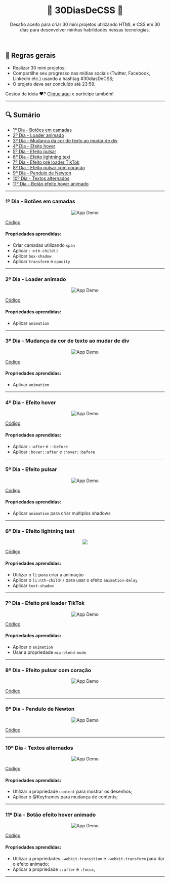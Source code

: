 <h1 align="center"> 🚀 30DiasDeCSS 🚀 </h1>

<p align="center"> Desafio aceito para criar 30 mini projetos utilizando HTML e CSS em 30 dias para desenvolver minhas habilidades nessas tecnologias. </p></br>

<h2>📜 Regras gerais </h2>

- Realizar 30 mini projetos;
- Compartilhe seu progresso nas mídias sociais (Twitter, Facebook, Linkedin etc.) usando a hashtag #30diasDeCSS;
- O projeto deve ser concluído até 23:59.

Gostou da ideia ❤️? [Clique aqui](https://github.com/MilenaCarecho/30diasDeCSS/issues/1) e participe também!

---

<h2>🔍 Sumário </h2>

- [1º Dia - Botões em camadas](#id01)
- [2º Dia - Loader animado](#id02)
- [3º Dia - Mudança da cor de texto ao mudar de div](#id03)
- [4º Dia - Efeito hover](#id04)
- [5º Dia - Efeito pulsar](#id05)
- [6º Dia - Efeito lightning text](#id06)
- [7º Dia - Efeito pré loader TikTok](#id07)
- [8º Dia - Efeito pulsar com coração](#id08)
- [9º Dia - Pendulo de Newton](#id09)
- [10º Dia - Textos alternados](#id10)
- [11º Dia - Botão efeito hover animado](#id11)

---

<h3>1º Dia - Botões em camadas <a name="id01"></a></h3>
<p align="center">
<img alt="App Demo" src="https://res.cloudinary.com/dl8ykwsem/image/upload/v1600196297/day1_xjatpk.gif">
</p>

[Código](https://github.com/LuzianeFreitas/30DiasDeCSS/tree/master/Desafios/Dia%201)

<h4>Propriedades aprendidas:</h4>

- Criar camadas utilizando ``` span ```
- Aplicar ```::nth-child()```
- Aplicar ```box-shadow```
- Aplicar ```transform``` e ```opacity```

---

<h3>2º Dia - Loader animado <a name="id02"></a></h3>
<p align="center">
<img alt="App Demo" src="https://res.cloudinary.com/dl8ykwsem/image/upload/v1600361166/loaderanimation_pjusoe.gif">
</p>

[Código](https://github.com/LuzianeFreitas/30DiasDeCSS/tree/master/Desafios/Dia%202)

<h4>Propriedades aprendidas:</h4>

- Aplicar ```animation```

---

<h3>3º Dia - Mudança da cor de texto ao mudar de div <a name="id03"></a></h3>
<p align="center">
<img alt="App Demo" src="https://res.cloudinary.com/dl8ykwsem/image/upload/v1600702837/mudancacordetexto_c9tjhs.gif">
</p>

[Código](https://github.com/LuzianeFreitas/30DiasDeCSS/tree/master/Desafios/Dia%203)

<h4>Propriedades aprendidas:</h4>

- Aplicar ```animation```

---

<h3>4º Dia - Efeito hover <a name="id04"></a></h3>
<p align="center">
<img alt="App Demo" src="https://res.cloudinary.com/dl8ykwsem/image/upload/v1600705794/efeitohover_numajg.gif">
</p>

[Código](https://github.com/LuzianeFreitas/30DiasDeCSS/tree/master/Desafios/Dia%204)

<h4>Propriedades aprendidas:</h4>

- Aplicar ```::after``` e ```::before```
- Aplicar ```:hover::after``` e ```:hover::before```

---

<h3>5º Dia - Efeito pulsar <a name="id05"></a></h3>
<p align="center">
<img alt="App Demo" src="https://res.cloudinary.com/dl8ykwsem/image/upload/v1600873069/efeitopulsar_vhemuc.gif">
</p>

[Código](https://github.com/LuzianeFreitas/30DiasDeCSS/tree/master/Desafios/Dia%205)

<h4>Propriedades aprendidas:</h4>

- Aplicar ```animation``` para criar multiplos shadows

---

<h3>6º Dia - Efeito lightning text <a name="id06"></a></h3>
<p align="center">
 <img style="max-width:300px;" src="https://cdn.loom.com/sessions/thumbnails/5fdc8c6f770c4eaf9de9323becb32e33-with-play.gif">
</p>

[Código](https://github.com/LuzianeFreitas/30DiasDeCSS/tree/master/Desafios/Dia%206)

<h4>Propriedades aprendidas:</h4>

- Utilizar o ```li``` para criar a animação
- Aplicar o ```li:nth-child()``` para usar o efeito ```animation-delay``` 
- Aplicar ```text-shadow```

---

<h3>7º Dia - Efeito pré loader TikTok <a name="id07"></a></h3>
<p align="center">
  <img alt="App Demo" src="https://j.gifs.com/3QAwnx.gif">
</p>

[Código](https://github.com/LuzianeFreitas/30DiasDeCSS/tree/master/Desafios/Dia%207)

<h4>Propriedades aprendidas:</h4>

- Aplicar o ```animation```
- Usar a propriedade ```mix-blend-mode```

---

<h3>8º Dia - Efeito pulsar com coração <a name="id08"></a></h3>
<p align="center">
  <img alt="App Demo" src="https://j.gifs.com/XLJYKl.gif">
</p>

[Código](https://github.com/LuzianeFreitas/30DiasDeCSS/tree/master/Desafios/Dia%208)

---

<h3>9º Dia - Pendulo de Newton <a name="id09"></a></h3>
<p align="center">
  <img alt="App Demo" src="https://j.gifs.com/jZ3Jkv.gif">
</p>

[Código](https://github.com/LuzianeFreitas/30DiasDeCSS/tree/master/Desafios/Dia%209)

---

<h3>10º Dia - Textos alternados <a name="id10"></a></h3>
<p align="center">
  <img alt="App Demo" src="https://j.gifs.com/mO39Vn.gif">
</p>

[Código](https://github.com/LuzianeFreitas/30DiasDeCSS/tree/master/Desafios/Dia%2010)

<h4>Propriedades aprendidas:</h4>

- Utilizar a propriedade ```content``` para mostrar os desenhos;
- Aplicar o @Keyframes para mudança de contents;

---

<h3>11º Dia - Botão efeito hover animado <a name="id11"></a></h3>
<p align="center">
  <img alt="App Demo" src="https://j.gifs.com/81Jno2.gif">
</p>

[Código](https://github.com/LuzianeFreitas/30DiasDeCSS/tree/master/Desafios/Dia%2011)

<h4>Propriedades aprendidas:</h4>

- Utilizar a propriedades ```-webkit-transition``` e ```-webkit-transform``` para dar o efeito animado;
- Aplicar a propriedade ```::after``` e ```:focus```;

---
